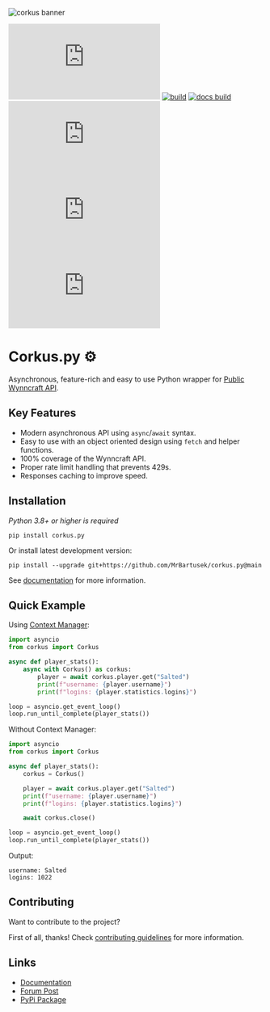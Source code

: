 ![corkus banner](https://i.imgur.com/8FjYte1.gif)

[![pypi](https://img.shields.io/pypi/v/corkus.py)](https://pypi.org/project/corkus.py/)
[![build](https://img.shields.io/github/workflow/status/MrBartusek/corkus.py/build)](https://github.com/MrBartusek/corkus.py/actions)
[![docs build](https://img.shields.io/readthedocs/corkuspy)](https://corkuspy.readthedocs.io/en/stable)
![Codecov](https://img.shields.io/codecov/c/github/MrBartusek/corkus.py)
[![python version](https://img.shields.io/pypi/pyversions/corkus.py)](https://pypi.org/project/corkus.py/)
![downloads](https://img.shields.io/pypi/dm/corkus.py?color=sucess)

# Corkus.py ⚙️

Asynchronous, feature-rich and easy to use Python wrapper for [Public Wynncraft API](https://docs.wynncraft.com).

## Key Features

- Modern asynchronous API using `async`/`await` syntax.
- Easy to use with an object oriented design using `fetch` and helper functions.
- 100% coverage of the Wynncraft API.
- Proper rate limit handling that prevents 429s.
- Responses caching to improve speed.

## Installation

*Python 3.8+ or higher is required*

```shell
pip install corkus.py
```

Or install latest development version:

```shell
pip install --upgrade git+https://github.com/MrBartusek/corkus.py@main
```

See [documentation](https://corkuspy.readthedocs.io/en/stable/getting_started/installation.html) for more information.

## Quick Example

Using [Context Manager](https://book.pythontips.com/en/latest/context_managers.html):

```python
import asyncio
from corkus import Corkus

async def player_stats():
    async with Corkus() as corkus:
        player = await corkus.player.get("Salted")
        print(f"username: {player.username}")
        print(f"logins: {player.statistics.logins}")

loop = asyncio.get_event_loop()
loop.run_until_complete(player_stats())
```

Without Context Manager:

```python
import asyncio
from corkus import Corkus

async def player_stats():
    corkus = Corkus()

    player = await corkus.player.get("Salted")
    print(f"username: {player.username}")
    print(f"logins: {player.statistics.logins}")

    await corkus.close()

loop = asyncio.get_event_loop()
loop.run_until_complete(player_stats())
```

Output:
```
username: Salted
logins: 1022
```

## Contributing

Want to contribute to the project?

First of all, thanks! Check [contributing guidelines](https://corkuspy.readthedocs.io/en/stable/package_info/contributing.html) for more information.

## Links
- [Documentation](https://corkuspy.readthedocs.io)
- [Forum Post](https://forums.wynncraft.com/threads/corkus-py-python-wrapper-for-wynncraft-api.295400/)
- [PyPi Package](https://pypi.org/project/corkus.py/)
